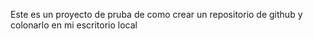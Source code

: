 Este es un proyecto de pruba de como crear un repositorio de github y colonarlo en mi escritorio local
